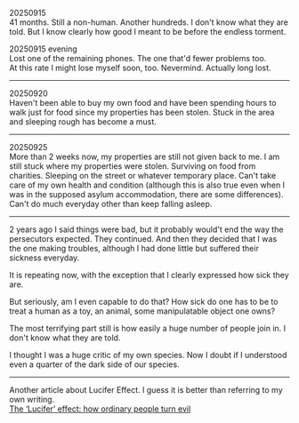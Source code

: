 20250915\
41 months. Still a non-human. Another hundreds. I don't know what they are told. But I know clearly how good I meant to be before the endless torment.


20250915 evening\
Lost one of the remaining phones. The one that'd fewer problems too.\
At this rate I might lose myself soon, too. Nevermind. Actually long lost.

---

20250920\
Haven't been able to buy my own food and have been spending hours to walk just for food since my properties has been stolen. Stuck in the area and sleeping rough has become a must.

---

20250925\
More than 2 weeks now, my properties are still not given back to me. I am still stuck where my properties were stolen. Surviving on food from charities. Sleeping on the street or whatever temporary place. Can't take care of my own health and condition (although this is also true even when I was in the supposed asylum accommodation, there are some differences). Can't do much everyday other than keep falling asleep.

---

2 years ago I said things were bad, but it probably would't end the way the persecutors expected. They continued. And then they decided that I was the one making troubles, although I had done little but suffered their sickness everyday.

It is repeating now, with the exception that I clearly expressed how sick they are.

But seriously, am I even capable to do that? How sick do one has to be to treat a human as a toy, an animal, some manipulatable object one owns?

The most terrifying part still is how easily a huge number of people join in. I don't know what they are told.

I thought I was a huge critic of  my own species. Now I doubt if I understood even a quarter of the dark side of our species.

---

Another article about Lucifer Effect. I guess it is better than referring to my own writing.\
[The ‘Lucifer’ effect: how ordinary people turn evil](https://www.msn.com/en-gb/news/news/content/ar-AA1MgjBd?ocid=sapphireappshare)
